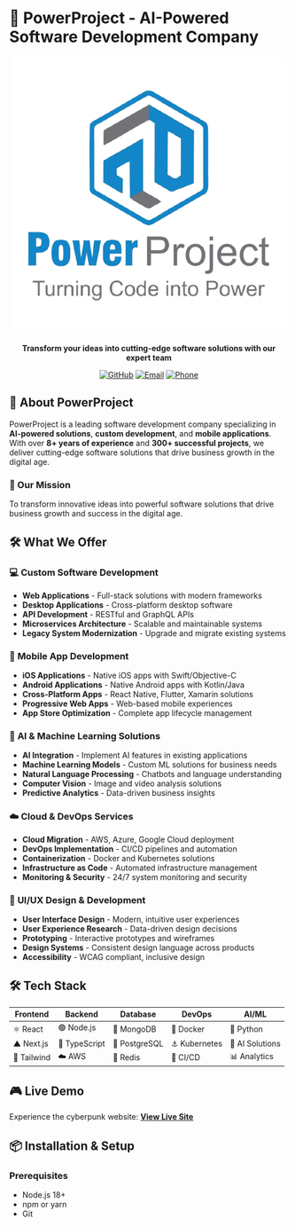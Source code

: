 # 🚀 PowerProject - AI-Powered Software Development Company

<div align="center">

![PowerProject Logo](public/assets/powerproject.png)

**Transform your ideas into cutting-edge software solutions with our expert team**

[![GitHub](https://img.shields.io/badge/GitHub-PowerProject-blue?style=for-the-badge&logo=github)](https://github.com/powerproject-ltd/powerproject-ltd)
[![Email](https://img.shields.io/badge/Email-assist.powerproject%40gmail.com-red?style=for-the-badge&logo=gmail)](mailto:assist.powerproject@gmail.com)
[![Phone](https://img.shields.io/badge/Phone-%2B923--030--009--437-green?style=for-the-badge&logo=phone)](tel:+923030009437)

</div>

## 🌟 About PowerProject

PowerProject is a leading software development company specializing in **AI-powered solutions**, **custom development**, and **mobile applications**. With over **8+ years of experience** and **300+ successful projects**, we deliver cutting-edge software solutions that drive business growth in the digital age.

### 🎯 Our Mission
To transform innovative ideas into powerful software solutions that drive business growth and success in the digital age.

## 🛠️ What We Offer

### 💻 **Custom Software Development**
- **Web Applications** - Full-stack solutions with modern frameworks
- **Desktop Applications** - Cross-platform desktop software
- **API Development** - RESTful and GraphQL APIs
- **Microservices Architecture** - Scalable and maintainable systems
- **Legacy System Modernization** - Upgrade and migrate existing systems

### 📱 **Mobile App Development**
- **iOS Applications** - Native iOS apps with Swift/Objective-C
- **Android Applications** - Native Android apps with Kotlin/Java
- **Cross-Platform Apps** - React Native, Flutter, Xamarin solutions
- **Progressive Web Apps** - Web-based mobile experiences
- **App Store Optimization** - Complete app lifecycle management

### 🤖 **AI & Machine Learning Solutions**
- **AI Integration** - Implement AI features in existing applications
- **Machine Learning Models** - Custom ML solutions for business needs
- **Natural Language Processing** - Chatbots and language understanding
- **Computer Vision** - Image and video analysis solutions
- **Predictive Analytics** - Data-driven business insights

### ☁️ **Cloud & DevOps Services**
- **Cloud Migration** - AWS, Azure, Google Cloud deployment
- **DevOps Implementation** - CI/CD pipelines and automation
- **Containerization** - Docker and Kubernetes solutions
- **Infrastructure as Code** - Automated infrastructure management
- **Monitoring & Security** - 24/7 system monitoring and security

### 🎨 **UI/UX Design & Development**
- **User Interface Design** - Modern, intuitive user experiences
- **User Experience Research** - Data-driven design decisions
- **Prototyping** - Interactive prototypes and wireframes
- **Design Systems** - Consistent design language across products
- **Accessibility** - WCAG compliant, inclusive design

## 🛠️ Tech Stack

<div align="center">

| Frontend | Backend | Database | DevOps | AI/ML |
|----------|---------|----------|---------|-------|
| ⚛️ React | 🟢 Node.js | 🍃 MongoDB | 🐳 Docker | 🐍 Python |
| ▲ Next.js | 🔷 TypeScript | 🐘 PostgreSQL | ⚓ Kubernetes | 🤖 AI Solutions |
| 🎨 Tailwind | ☁️ AWS | 🔴 Redis | 🚀 CI/CD | 📊 Analytics |

</div>

## 🎮 Live Demo

Experience the cyberpunk website: **[View Live Site](https://powerproject-ltd.github.io/powerproject-ltd/)**

## 📦 Installation & Setup


### Prerequisites
- Node.js 18+ 
- npm or yarn
- Git

